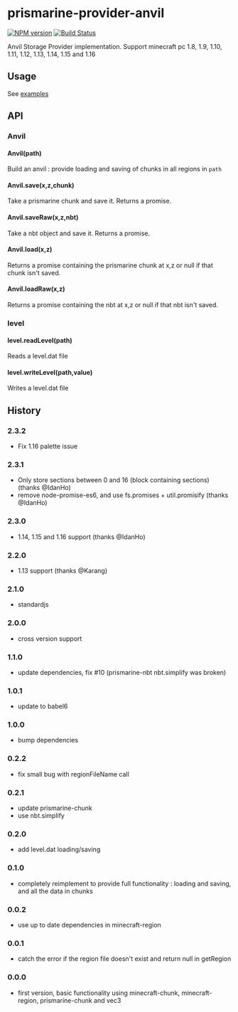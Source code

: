 # prismarine-provider-anvil
[![NPM version](https://img.shields.io/npm/v/prismarine-provider-anvil.svg)](http://npmjs.com/package/prismarine-provider-anvil)
[![Build Status](https://github.com/PrismarineJS/prismarine-provider-anvil/workflows/CI/badge.svg)](https://github.com/PrismarineJS/prismarine-provider-anvil/actions?query=workflow%3A%22CI%22)

Anvil Storage Provider implementation. Support minecraft pc 1.8, 1.9, 1.10, 1.11, 1.12, 1.13, 1.14, 1.15 and 1.16

## Usage

See [examples](examples)

## API

### Anvil

#### Anvil(path)
Build an anvil : provide loading and saving of chunks in all regions in `path`

#### Anvil.save(x,z,chunk)

Take a prismarine chunk and save it. Returns a promise.

#### Anvil.saveRaw(x,z,nbt)

Take a nbt object and save it. Returns a promise.

#### Anvil.load(x,z)

Returns a promise containing the prismarine chunk at x,z or null if that chunk isn't saved.

#### Anvil.loadRaw(x,z)

Returns a promise containing the nbt at x,z or null if that nbt isn't saved.

### level

#### level.readLevel(path)

Reads a level.dat file

#### level.writeLevel(path,value)

Writes a level.dat file

## History

### 2.3.2

* Fix 1.16 palette issue

### 2.3.1

* Only store sections between 0 and 16 (block containing sections) (thanks @IdanHo)
* remove node-promise-es6, and use fs.promises + util.promisify (thanks @IdanHo)

### 2.3.0

* 1.14, 1.15 and 1.16 support (thanks @IdanHo)

### 2.2.0

* 1.13 support (thanks @Karang)

### 2.1.0

* standardjs

### 2.0.0

* cross version support

### 1.1.0

* update dependencies, fix #10 (prismarine-nbt nbt.simplify was broken)

### 1.0.1

* update to babel6

### 1.0.0

* bump dependencies

### 0.2.2

* fix small bug with regionFileName call

### 0.2.1

* update prismarine-chunk
* use nbt.simplify

### 0.2.0

* add level.dat loading/saving

### 0.1.0

* completely reimplement to provide full functionality :  loading and saving, and all the data in chunks

### 0.0.2

* use up to date dependencies in minecraft-region

### 0.0.1

* catch the error if the region file doesn't exist and return null in getRegion

### 0.0.0

* first version, basic functionality using minecraft-chunk, minecraft-region, prismarine-chunk and vec3

